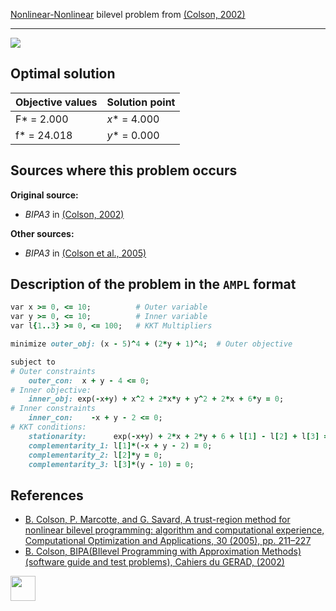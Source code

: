 [Nonlinear-Nonlinear](/BASBLib/NLP-NLP-problems) bilevel problem from [(Colson, 2002)][Colson, 2002]

---

![](https://github.com/basblsolver/BASBLib/wiki/images/c_2002_03_eq.jpg)

## Optimal solution

Objective values   | Solution point           |
------------------ | ------------------------ |
F* = 2.000         | _x_* = 4.000             |
f* = 24.018        | _y_* = 0.000             |

## Sources where this problem occurs

__Original source:__

 - _BIPA3_ in [(Colson, 2002)][Colson, 2002]

__Other sources:__

 - _BIPA3_ in [(Colson et al., 2005)][Colson et al., 2005]

## Description of the problem in the `AMPL` format

```ruby
var x >= 0, <= 10;          # Outer variable
var y >= 0, <= 10;          # Inner variable
var l{1..3} >= 0, <= 100;   # KKT Multipliers

minimize outer_obj: (x - 5)^4 + (2*y + 1)^4;  # Outer objective

subject to
# Outer constraints
    outer_con:  x + y - 4 <= 0;
# Inner objective:
    inner_obj: exp(-x+y) + x^2 + 2*x*y + y^2 + 2*x + 6*y = 0;
# Inner constraints
    inner_con:    -x + y - 2 <= 0;
# KKT conditions:
    stationarity:      exp(-x+y) + 2*x + 2*y + 6 + l[1] - l[2] + l[3] = 0;
    complementarity_1: l[1]*(-x + y - 2) = 0;
    complementarity_2: l[2]*y = 0;
    complementarity_3: l[3]*(y - 10) = 0;
```

##  References

 - [B. Colson, P. Marcotte, and G. Savard, A trust-region method for nonlinear bilevel programming: algorithm and computational experience, Computational Optimization and Applications, 30 (2005), pp. 211–227](https://doi.org/10.1007/s10589-005-4612-4)
 - [B. Colson, BIPA(BIlevel Programming with Approximation Methods)(software guide and test problems), Cahiers du GERAD, (2002)](https://www.gerad.ca/en/papers/G-2002-37/view)

[<img src="http://www.interupgrade.com/images/pfeil-backbutton.png" width="40" height="40">](/BASBLib/NLP-NLP-problems "Back to summary of NLP-NLP bilevel problems")

[Colson, 2002]: https://www.gerad.ca/en/papers/G-2002-37/view
[Colson et al., 2005]: https://doi.org/10.1007/s10589-005-4612-4